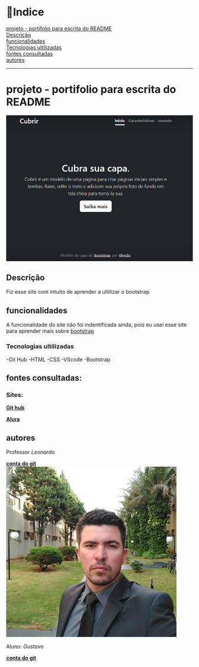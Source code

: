 # 📂Indice

[projeto - portifolio para escrita do README](#projeto---portifolio-para-escrita-do-readme)  
[Descrição](#descri%C3%A7%C3%A3o)  
[funcionalidades](#funcionalidades)  
[Tecnologias ultilizadas](#tecnologias-ultilizadas)  
[fontes consultadas](#fontes-consultadas)  
[autores](#autores) 

---

# projeto - portifolio para escrita do README
![image](img/capa.png)

## Descrição
Fiz esse site com intuito de aprender a ultilizar o bootstrap

## funcionalidades  

A funcionalidade do site não foi indentificada ainda, pois eu usei esse site para aprender mais sobre [bootstrap](https://www.alura.com.br/artigos/bootstrap)

### Tecnologias ultilizadas

-Git Hub
-HTML
-CSS
-VScode
-Bootstrap

## fontes consultadas:

### Sites:

[**Git hub**](https://gist.github.com/lohhans/f8da0b147550df3f96914d3797e9fb89)  

[**Alura**](https://www.alura.com.br/artigos/escrever-bom-readme)

## autores

Professor *Leonardo*  

[**conta do git**](https://github.com/LeonardoRochaMarista)  
![image](img/ftautor.jpg)  

Aluno: *Gustavo*

[**conta do git**](https://github.com/foxymplayer)
